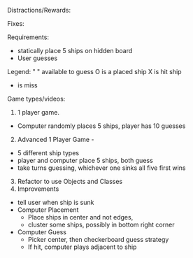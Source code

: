 Distractions/Rewards:


Fixes:

Requirements:
- statically place 5 ships on hidden board
- User guesses 

Legend:
" " available to guess
O is a placed ship
 X is hit ship
 - is miss

Game types/videos: 
1. 1 player game. 
  - Computer randomly places 5 ships, player has 10 guesses
2. Advanced 1 Player Game - 
  - 5 different ship types
  - player and computer place 5 ships, both guess
  - take turns guessing, whichever one sinks all five first wins
3. Refactor to use Objects and Classes
4. Improvements
  - tell user when ship is sunk
  - Computer Placement 
    - Place ships in center and not edges,
    - cluster some ships, possibly in bottom right corner
  - Computer Guess 
    - Picker center, then checkerboard guess strategy
    - If hit, computer plays adjacent to ship




 